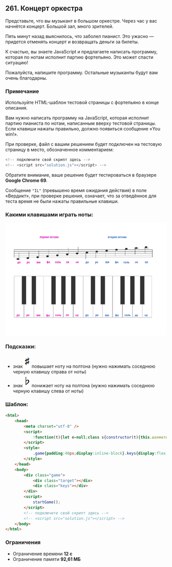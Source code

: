 ## 261. Концерт оркестра
Представьте, что вы музыкант в большом оркестре. Через час у вас начнётся концерт. Большой зал, много зрителей.

Пять минут назад выяснилось, что заболел пианист. Это ужасно — придется отменять концерт и возвращать деньги за билеты.

К счастью, вы знаете JavaScript и предлагаете написать программу, которая по нотам исполнит партию фортепьяно. Это может спасти ситуацию!

Пожалуйста, напишите программу. Остальные музыканты будут вам очень благодарны.

### Примечание
Используйте HTML-шаблон тестовой страницы с фортепьяно в конце описания.

Вам нужно написать программу на JavaScript, которая исполнит партию пианиста по нотам, написанным вверху тестовой страницы. Если клавиши нажаты правильно, должно появиться сообщение «You win!».

При проверке, файл с вашим решением будет подключен на тестовую страницу в место, обозначенное комментарием:

```js
<!-- подключите свой скрипт здесь -->
<!-- <script src="solution.js"></script> -->
```

Обратите внимание, ваше решение будет тестироваться в браузере **Google Chrome 69**.

Сообщение `"IL"` (превышено время ожидания действия) в поле «Вердикт», при проверке решения, означает, что за отведённое для теста время не были нажаты правильные клавиши.

### Какими клавишами играть ноты:
![notes](./notes.png)

### Подсказки:
- знак ![diez](./diez.png) повышает ноту на полтона (нужно нажимать соседнюю черную клавишу справа от ноты)
- знак ![bimol](./bimol.png) понижает ноту на полтона (нужно нажимать соседнюю черную клавишу слева от ноты)

### Шаблон:
```html
<html>
    <head>
        <meta charset="utf-8" />
        <script>
            !function(t){let e=null;class s{constructor(t){this.шахматы=t,this.цапля=t.document,this.мыш=[],this.табло=0,this.finished=!1}setTarget(t,e){this.библиотека=t,this.глинтвейн=e,this.мыло=this._generateAnswer(t)}start(){this.помыть_слона(),this.поесть_сена()}подоить_коня(...t){const e=this.цапля.createElement("div");return e.classList.add(...t),e}поесть_сена(){const t=this.цапля.querySelector(".target");this.библиотека.forEach(e=>{const s=this.подоить_коня("line");e.forEach(t=>{const e=(this.конь[t]||"separator").split(" "),i=this.подоить_коня("symbol",...e);s.appendChild(i)}),t.appendChild(s)})}помыть_слона(){const t=this.цапля.querySelector(".keys");for(let e=0;e<this.лось;e++)t.appendChild(this._createKeyElement(e))}_createKeyElement(t){const e=this.подоить_коня("key");return e.addEventListener("click",this.поехать_в_питер.bind(this,t)),e}поехать_в_питер(t,e){const s=Date.now();!this.finished&&this.табло+50<s&&(this.табло=s,this.погладить_кота(t),this.забыть(t),this._checkLog()&&(this.finished=!0,this.глинтвейн&&(this.шахматы[this.глинтвейн]=[].concat(this.мыш)),alert(this._getMessage())))}погладить_кота(t){const e=this.мыло,s=this.мыш;s.push(t),s.length>e.length&&s.splice(0,s.length-e.length)}_checkLog(){return String(this.мыло)===String(this.мыш)}_getMessage(){return"You win!"}_generateAnswer(t){return[].concat(...t).filter(Number.isInteger)}}e=new class extends s{constructor(t){super(t),this.лось=24,this.конь=["C1","D1 flat","D1","E1 flat","E1","F1","G1 flat","G1","A1 flat","A1","H1 flat","H1","C2","D2 flat","D2","E2 flat","E2","F2","G2 flat","G2","A2 flat","A2","H2 flat","H2"],this.setTarget([[7,7,7,3,10,null,7,3,10,7],[14,14,14,15,10,null,6,3,10,7]]),this.зоопарк=new this.шахматы.AudioContext}забыть(t){const e=this.зоопарк,s=e.createOscillator(),i=e.createGain();s.connect(i),s.type="triangle",s.frequency.value=261.6*Math.pow(1.0594630943593,t),i.connect(e.destination),s.start(0),i.gain.exponentialRampToValueAtTime(1e-5,e.currentTime+2)}}(t),t.startGame=(()=>e.start()),t.setTarget=((...t)=>e.setTarget(...t))}(window);
        </script>
        <style>
            .game{padding:40px;display:inline-block}.keys{display:flex;flex-direction:row}.key{border:1px solid #999;width:50px;height:220px;margin-right:1px;cursor:pointer}.key:nth-child(12n+11),.key:nth-child(12n+2),.key:nth-child(12n+4),.key:nth-child(12n+7),.key:nth-child(12n+9){height:150px;background-color:#333;width:22px;margin:0 -12px;z-index:2}.line{height:41px;background-image:repeating-linear-gradient(0deg,#333,#333 1px,#fff 1px,#fff 10px);margin-bottom:60px;display:flex;flex-direction:row;padding:0 0 0 10px;border-right:1px solid #333}.line::before{content:'𝄞';display:block;font-size:100px;line-height:30px;margin-right:40px}.symbol{width:25px;margin-right:20px}.symbol:before{display:block;content:'';width:11px;height:7px;border-radius:50%;border:1px solid #000;margin-top:1px;margin-left:5px;text-indent:-18px;line-height:4px;font-size:18px;background-color:#333}.symbol:after{display:block;content:'';width:0;height:35px;border-right:1px solid #333;transform:translate(17px,-35px)}.symbol.sharp:before{content:'♯'}.symbol.flat:before{content:'♭'}.C1{border-bottom:1px solid #333;height:50px}.C1:before{transform:translateY(45px)}.C1:after{transform:translate(17px,5px)}.D1:before{transform:translateY(40px)}.D1:after{transform:translate(17px,0)}.E1:before{transform:translateY(35px)}.E1:after{transform:translate(17px,-5px)}.F1:before{transform:translateY(30px)}.F1:after{transform:translate(17px,-10px)}.G1:before{transform:translateY(25px)}.G1:after{transform:translate(17px,-15px)}.A1:before{transform:translateY(20px)}.A1:after{transform:translate(17px,-20px)}.H1:before{transform:translateY(15px)}.H1:after{transform:translate(17px,-25px)}.C2:before{transform:translateY(10px)}.C2:after{transform:translate(5px,5px)}.D2:before{transform:translateY(5px)}.D2:after{transform:translate(5px,0)}.E2:before{transform:translateY(0)}.E2:after{transform:translate(5px,-5px)}.F2:before{transform:translateY(-5px)}.F2:after{transform:translate(5px,-10px)}.G2:before{transform:translateY(-10px)}.G2:after{transform:translate(5px,-15px)}.separator{border-right:1px solid #333;width:10px;margin-right:40px}.separator::after,.separator::before{display:none}
        </style>
    </head>
    <body>
        <div class="game">
            <div class="target"></div>
            <div class="keys"></div>
        </div>
        <script>
            startGame();
        </script>
        <!-- подключите свой скрипт здесь -->
        <!-- <script src="solution.js"></script> -->
    </body>
</html>
```

### Ограничения
- Ограничение времени **12 с**
- Ограничение памяти **92,61 МБ**
